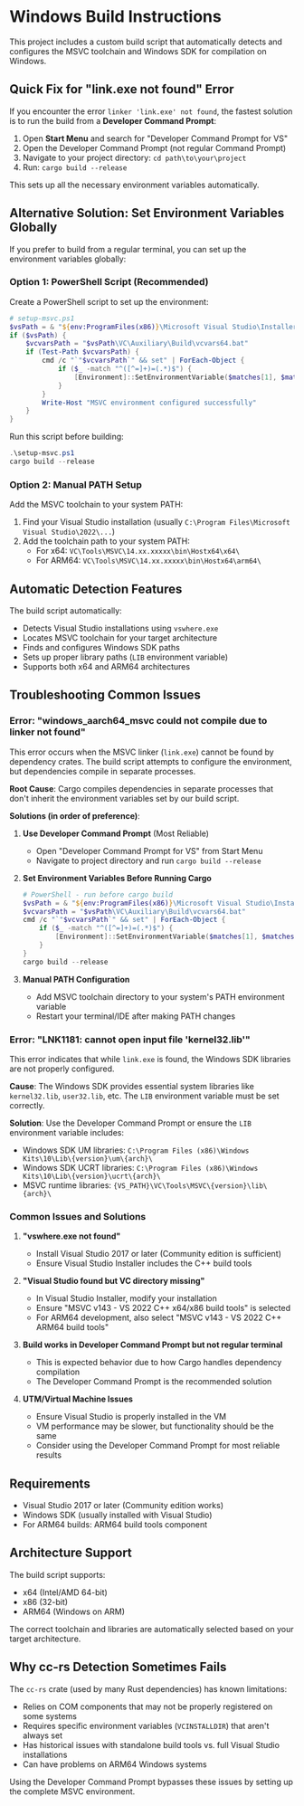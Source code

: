 # Windows Build Instructions

This project includes a custom build script that automatically detects and configures the MSVC toolchain and Windows SDK for compilation on Windows.

## Quick Fix for "link.exe not found" Error

If you encounter the error `linker 'link.exe' not found`, the fastest solution is to run the build from a **Developer Command Prompt**:

1. Open **Start Menu** and search for "Developer Command Prompt for VS"
2. Open the Developer Command Prompt (not regular Command Prompt)
3. Navigate to your project directory: `cd path\to\your\project`
4. Run: `cargo build --release`

This sets up all the necessary environment variables automatically.

## Alternative Solution: Set Environment Variables Globally

If you prefer to build from a regular terminal, you can set up the environment variables globally:

### Option 1: PowerShell Script (Recommended)
Create a PowerShell script to set up the environment:

```powershell
# setup-msvc.ps1
$vsPath = & "${env:ProgramFiles(x86)}\Microsoft Visual Studio\Installer\vswhere.exe" -latest -property installationPath
if ($vsPath) {
    $vcvarsPath = "$vsPath\VC\Auxiliary\Build\vcvars64.bat"
    if (Test-Path $vcvarsPath) {
        cmd /c "`"$vcvarsPath`" && set" | ForEach-Object {
            if ($_ -match "^([^=]+)=(.*)$") {
                [Environment]::SetEnvironmentVariable($matches[1], $matches[2], "Process")
            }
        }
        Write-Host "MSVC environment configured successfully"
    }
}
```

Run this script before building:
```powershell
.\setup-msvc.ps1
cargo build --release
```

### Option 2: Manual PATH Setup
Add the MSVC toolchain to your system PATH:
1. Find your Visual Studio installation (usually `C:\Program Files\Microsoft Visual Studio\2022\...`)
2. Add the toolchain path to your system PATH:
   - For x64: `VC\Tools\MSVC\14.xx.xxxxx\bin\Hostx64\x64\`
   - For ARM64: `VC\Tools\MSVC\14.xx.xxxxx\bin\Hostx64\arm64\`

## Automatic Detection Features

The build script automatically:
- Detects Visual Studio installations using `vswhere.exe`
- Locates MSVC toolchain for your target architecture
- Finds and configures Windows SDK paths
- Sets up proper library paths (`LIB` environment variable)
- Supports both x64 and ARM64 architectures

## Troubleshooting Common Issues

### Error: "windows_aarch64_msvc could not compile due to linker not found"

This error occurs when the MSVC linker (`link.exe`) cannot be found by dependency crates. The build script attempts to configure the environment, but dependencies compile in separate processes.

**Root Cause**: Cargo compiles dependencies in separate processes that don't inherit the environment variables set by our build script.

**Solutions (in order of preference)**:

1. **Use Developer Command Prompt** (Most Reliable)
   - Open "Developer Command Prompt for VS" from Start Menu
   - Navigate to project directory and run `cargo build --release`

2. **Set Environment Variables Before Running Cargo**
   ```powershell
   # PowerShell - run before cargo build
   $vsPath = & "${env:ProgramFiles(x86)}\Microsoft Visual Studio\Installer\vswhere.exe" -latest -property installationPath
   $vcvarsPath = "$vsPath\VC\Auxiliary\Build\vcvars64.bat"
   cmd /c "`"$vcvarsPath`" && set" | ForEach-Object {
       if ($_ -match "^([^=]+)=(.*)$") {
           [Environment]::SetEnvironmentVariable($matches[1], $matches[2], "Process")
       }
   }
   cargo build --release
   ```

3. **Manual PATH Configuration**
   - Add MSVC toolchain directory to your system's PATH environment variable
   - Restart your terminal/IDE after making PATH changes

### Error: "LNK1181: cannot open input file 'kernel32.lib'"

This error indicates that while `link.exe` is found, the Windows SDK libraries are not properly configured.

**Cause**: The Windows SDK provides essential system libraries like `kernel32.lib`, `user32.lib`, etc. The `LIB` environment variable must be set correctly.

**Solution**: Use the Developer Command Prompt or ensure the `LIB` environment variable includes:
- Windows SDK UM libraries: `C:\Program Files (x86)\Windows Kits\10\Lib\{version}\um\{arch}\`
- Windows SDK UCRT libraries: `C:\Program Files (x86)\Windows Kits\10\Lib\{version}\ucrt\{arch}\`
- MSVC runtime libraries: `{VS_PATH}\VC\Tools\MSVC\{version}\lib\{arch}\`

### Common Issues and Solutions

1. **"vswhere.exe not found"**
   - Install Visual Studio 2017 or later (Community edition is sufficient)
   - Ensure Visual Studio Installer includes the C++ build tools

2. **"Visual Studio found but VC directory missing"**
   - In Visual Studio Installer, modify your installation
   - Ensure "MSVC v143 - VS 2022 C++ x64/x86 build tools" is selected
   - For ARM64 development, also select "MSVC v143 - VS 2022 C++ ARM64 build tools"

3. **Build works in Developer Command Prompt but not regular terminal**
   - This is expected behavior due to how Cargo handles dependency compilation
   - The Developer Command Prompt is the recommended solution

4. **UTM/Virtual Machine Issues**
   - Ensure Visual Studio is properly installed in the VM
   - VM performance may be slower, but functionality should be the same
   - Consider using the Developer Command Prompt for most reliable results

## Requirements

- Visual Studio 2017 or later (Community edition works)
- Windows SDK (usually installed with Visual Studio)
- For ARM64 builds: ARM64 build tools component

## Architecture Support

The build script supports:
- x64 (Intel/AMD 64-bit)
- x86 (32-bit)
- ARM64 (Windows on ARM)

The correct toolchain and libraries are automatically selected based on your target architecture.

## Why cc-rs Detection Sometimes Fails

The `cc-rs` crate (used by many Rust dependencies) has known limitations:
- Relies on COM components that may not be properly registered on some systems
- Requires specific environment variables (`VCINSTALLDIR`) that aren't always set
- Has historical issues with standalone build tools vs. full Visual Studio installations
- Can have problems on ARM64 Windows systems

Using the Developer Command Prompt bypasses these issues by setting up the complete MSVC environment.